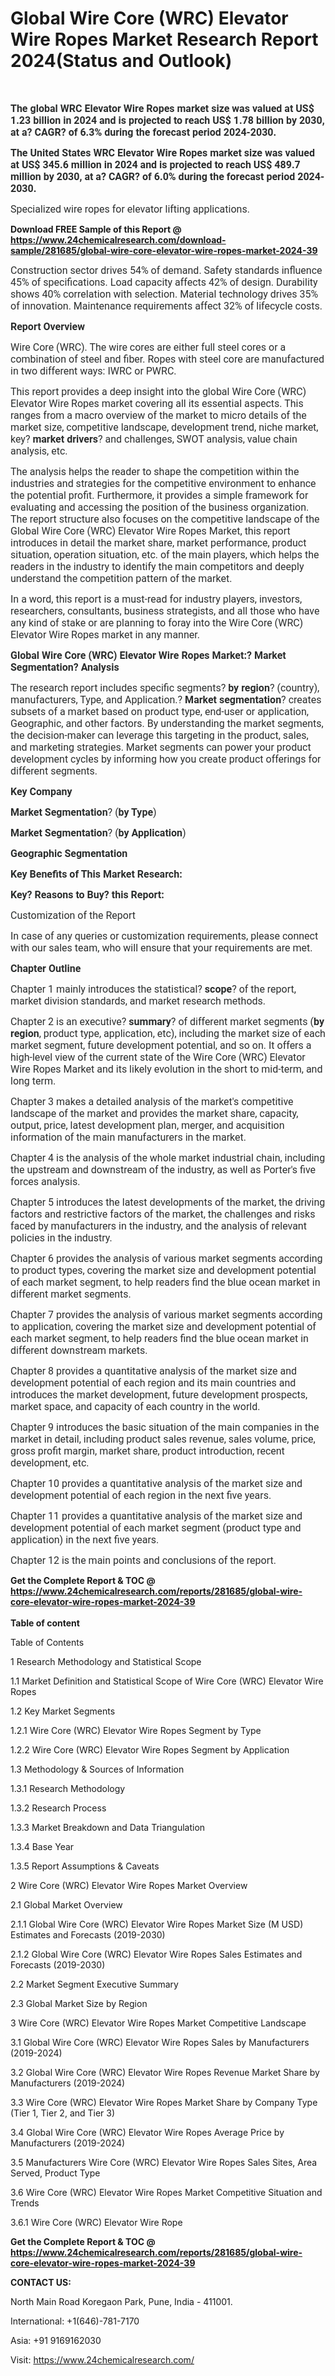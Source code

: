 <h1>Global Wire Core (WRC) Elevator Wire Ropes Market Research Report 2024(Status and Outlook)</h1><br/><p><strong><span style="color:rgb(43, 45, 45); font-family:roboto,sans-serif; font-size:16px">The global WRC Elevator Wire Ropes market size was valued at US$ 1.23 billion in 2024 and is projected to reach US$ 1.78 billion by 2030, at a? <strong>CAGR</strong>? of 6.3% during the forecast period 2024-2030.</span></strong></p><p><strong><span style="color:rgb(43, 45, 45); font-family:roboto,sans-serif; font-size:16px">The United States WRC Elevator Wire Ropes market size was valued at US$ 345.6 million in 2024 and is projected to reach US$ 489.7 million by 2030, at a? <strong>CAGR</strong>? of 6.0% during the forecast period 2024-2030.</span></strong></p><p><span style="color:rgb(43, 45, 45); font-family:roboto,sans-serif; font-size:16px">Specialized wire ropes for elevator lifting applications.</span></p><div><b>Download FREE Sample of this Report @ <a href="https://www.24chemicalresearch.com/download-sample/281685/global-wire-core-elevator-wire-ropes-market-2024-39">https://www.24chemicalresearch.com/download-sample/281685/global-wire-core-elevator-wire-ropes-market-2024-39</a></b></div><p><span style="color:rgb(43, 45, 45); font-family:roboto,sans-serif; font-size:16px">Construction sector drives 54% of demand. Safety standards influence 45% of specifications. Load capacity affects 42% of design. Durability shows 40% correlation with selection. Material technology drives 35% of innovation. Maintenance requirements affect 32% of lifecycle costs.</span></p><p><strong><span style="color:rgb(43, 45, 45); font-family:roboto,sans-serif; font-size:16px">Report Overview</span></strong></p><p><span style="color:rgb(43, 45, 45); font-family:roboto,sans-serif; font-size:16px">Wire Core (WRC). The wire cores are either full steel cores or a combination of steel and fiber. Ropes with steel core are manufactured in two different ways: IWRC or PWRC.</span></p><p><span style="color:rgb(43, 45, 45); font-family:roboto,sans-serif; font-size:16px">This report provides a deep insight into the global Wire Core (WRC) Elevator Wire Ropes market covering all its essential aspects. This ranges from a macro overview of the market to micro details of the market size, competitive landscape, development trend, niche market, key? <strong>market drivers</strong>? and challenges, SWOT analysis, value chain analysis, etc.</span></p><p><span style="color:rgb(43, 45, 45); font-family:roboto,sans-serif; font-size:16px">The analysis helps the reader to shape the competition within the industries and strategies for the competitive environment to enhance the potential profit. Furthermore, it provides a simple framework for evaluating and accessing the position of the business organization. The report structure also focuses on the competitive landscape of the Global Wire Core (WRC) Elevator Wire Ropes Market, this report introduces in detail the market share, market performance, product situation, operation situation, etc. of the main players, which helps the readers in the industry to identify the main competitors and deeply understand the competition pattern of the market.</span></p><p><span style="color:rgb(43, 45, 45); font-family:roboto,sans-serif; font-size:16px">In a word, this report is a must-read for industry players, investors, researchers, consultants, business strategists, and all those who have any kind of stake or are planning to foray into the Wire Core (WRC) Elevator Wire Ropes market in any manner.</span></p><p><strong><span style="color:rgb(43, 45, 45); font-family:roboto,sans-serif; font-size:16px">Global Wire Core (WRC) Elevator Wire Ropes Market:? Market Segmentation? Analysis</span></strong></p><p><span style="color:rgb(43, 45, 45); font-family:roboto,sans-serif; font-size:16px">The research report includes specific segments? <strong>by region</strong>? (country), manufacturers, Type, and Application.? <strong>Market segmentation</strong>? creates subsets of a market based on product type, end-user or application, Geographic, and other factors. By understanding the market segments, the decision-maker can leverage this targeting in the product, sales, and marketing strategies. Market segments can power your product development cycles by informing how you create product offerings for different segments.</span></p><p><strong><span style="color:rgb(43, 45, 45); font-family:roboto,sans-serif; font-size:16px">Key Company</span></strong></p><p><span style="color:rgb(43, 45, 45); font-family:roboto,sans-serif; font-size:16px"><strong>Market Segmentation</strong>? (<strong>by Type</strong>)</span></p><p><span style="color:rgb(43, 45, 45); font-family:roboto,sans-serif; font-size:16px"><strong>Market Segmentation</strong>? (<strong><strong>by Application</strong></strong>)</span></p><p><strong><span style="color:rgb(43, 45, 45); font-family:roboto,sans-serif; font-size:16px">Geographic Segmentation</span></strong></p><p><strong><span style="color:rgb(43, 45, 45); font-family:roboto,sans-serif; font-size:16px">Key Benefits of This Market Research:</span></strong></p><p><strong><span style="color:rgb(43, 45, 45); font-family:roboto,sans-serif; font-size:16px">Key? <strong>Reasons to Buy</strong>? this Report:</span></strong></p><p><span style="color:rgb(43, 45, 45); font-family:roboto,sans-serif; font-size:16px">Customization of the Report</span></p><p><span style="color:rgb(43, 45, 45); font-family:roboto,sans-serif; font-size:16px">In case of any queries or customization requirements, please connect with our sales team, who will ensure that your requirements are met.</span></p><p><strong><span style="color:rgb(43, 45, 45); font-family:roboto,sans-serif; font-size:16px">Chapter Outline</span></strong></p><p><span style="color:rgb(43, 45, 45); font-family:roboto,sans-serif; font-size:16px">Chapter 1 mainly introduces the statistical? <strong><strong>scope</strong></strong>? of the report, market division standards, and market research methods.</span></p><p><span style="color:rgb(43, 45, 45); font-family:roboto,sans-serif; font-size:16px">Chapter 2 is an executive? <strong><strong>summary</strong></strong>? of different market segments (<strong>by region</strong>, product type, application, etc), including the market size of each market segment, future development potential, and so on. It offers a high-level view of the current state of the Wire Core (WRC) Elevator Wire Ropes Market and its likely evolution in the short to mid-term, and long term.</span></p><p><span style="color:rgb(43, 45, 45); font-family:roboto,sans-serif; font-size:16px">Chapter 3 makes a detailed analysis of the market's competitive landscape of the market and provides the market share, capacity, output, price, latest development plan, merger, and acquisition information of the main manufacturers in the market.</span></p><p><span style="color:rgb(43, 45, 45); font-family:roboto,sans-serif; font-size:16px">Chapter 4 is the analysis of the whole market industrial chain, including the upstream and downstream of the industry, as well as Porter's five forces analysis.</span></p><p><span style="color:rgb(43, 45, 45); font-family:roboto,sans-serif; font-size:16px">Chapter 5 introduces the latest developments of the market, the driving factors and restrictive factors of the market, the challenges and risks faced by manufacturers in the industry, and the analysis of relevant policies in the industry.</span></p><p><span style="color:rgb(43, 45, 45); font-family:roboto,sans-serif; font-size:16px">Chapter 6 provides the analysis of various market segments according to product types, covering the market size and development potential of each market segment, to help readers find the blue ocean market in different market segments.</span></p><p><span style="color:rgb(43, 45, 45); font-family:roboto,sans-serif; font-size:16px">Chapter 7 provides the analysis of various market segments according to application, covering the market size and development potential of each market segment, to help readers find the blue ocean market in different downstream markets.</span></p><p><span style="color:rgb(43, 45, 45); font-family:roboto,sans-serif; font-size:16px">Chapter 8 provides a quantitative analysis of the market size and development potential of each region and its main countries and introduces the market development, future development prospects, market space, and capacity of each country in the world.</span></p><p><span style="color:rgb(43, 45, 45); font-family:roboto,sans-serif; font-size:16px">Chapter 9 introduces the basic situation of the main companies in the market in detail, including product sales revenue, sales volume, price, gross profit margin, market share, product introduction, recent development, etc.</span></p><p><span style="color:rgb(43, 45, 45); font-family:roboto,sans-serif; font-size:16px">Chapter 10 provides a quantitative analysis of the market size and development potential of each region in the next five years.</span></p><p><span style="color:rgb(43, 45, 45); font-family:roboto,sans-serif; font-size:16px">Chapter 11 provides a quantitative analysis of the market size and development potential of each market segment (product type and application) in the next five years.</span></p><p><span style="color:rgb(43, 45, 45); font-family:roboto,sans-serif; font-size:16px">Chapter 12 is the main points and conclusions of the report.</span></p><div><b>Get the Complete Report & TOC @ <a href="https://www.24chemicalresearch.com/reports/281685/global-wire-core-elevator-wire-ropes-market-2024-39">https://www.24chemicalresearch.com/reports/281685/global-wire-core-elevator-wire-ropes-market-2024-39</a></b></div><br><b>Table of content</b><p>Table of Contents<br />
 
  1 Research Methodology and Statistical Scope<br />
 
  1.1 Market Definition and Statistical Scope of Wire Core (WRC) Elevator Wire Ropes<br />
 
  1.2 Key Market Segments<br />
 
  1.2.1 Wire Core (WRC) Elevator Wire Ropes Segment by Type<br />
 
  1.2.2 Wire Core (WRC) Elevator Wire Ropes Segment by Application<br />
 
  1.3 Methodology & Sources of Information<br />
 
  1.3.1 Research Methodology<br />
 
  1.3.2 Research Process<br />
 
  1.3.3 Market Breakdown and Data Triangulation<br />
 
  1.3.4 Base Year<br />
 
  1.3.5 Report Assumptions & Caveats<br />
 
  2 Wire Core (WRC) Elevator Wire Ropes Market Overview<br />
 
  2.1 Global Market Overview<br />
 
  2.1.1 Global Wire Core (WRC) Elevator Wire Ropes Market Size (M USD) Estimates and Forecasts (2019-2030)<br />
 
  2.1.2 Global Wire Core (WRC) Elevator Wire Ropes Sales Estimates and Forecasts (2019-2030)<br />
 
  2.2 Market Segment Executive Summary<br />
 
  2.3 Global Market Size by Region<br />
 
  3 Wire Core (WRC) Elevator Wire Ropes Market Competitive Landscape<br />
 
  3.1 Global Wire Core (WRC) Elevator Wire Ropes Sales by Manufacturers (2019-2024)<br />
 
  3.2 Global Wire Core (WRC) Elevator Wire Ropes Revenue Market Share by Manufacturers (2019-2024)<br />
 
  3.3 Wire Core (WRC) Elevator Wire Ropes Market Share by Company Type (Tier 1, Tier 2, and Tier 3)<br />
 
  3.4 Global Wire Core (WRC) Elevator Wire Ropes Average Price by Manufacturers (2019-2024)<br />
 
  3.5 Manufacturers Wire Core (WRC) Elevator Wire Ropes Sales Sites, Area Served, Product Type<br />
 
  3.6 Wire Core (WRC) Elevator Wire Ropes Market Competitive Situation and Trends<br />
 
  3.6.1 Wire Core (WRC) Elevator Wire Rope<br><div><b>Get the Complete Report & TOC @ <a href="https://www.24chemicalresearch.com/reports/281685/global-wire-core-elevator-wire-ropes-market-2024-39">https://www.24chemicalresearch.com/reports/281685/global-wire-core-elevator-wire-ropes-market-2024-39</a></b></div></p>
 
 <b>CONTACT US:</b><br>
 
 North Main Road Koregaon Park, Pune, India - 411001.<br/>
 
 International: +1(646)-781-7170<br/>
 
 Asia: +91 9169162030<br/>
 
 Visit: <a href="https://www.24chemicalresearch.com/">https://www.24chemicalresearch.com/</a>
 
 <br>